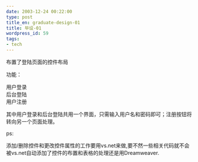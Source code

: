```yaml
---
date: 2003-12-24 00:22:00
type: post
title_en: graduate-design-01
title: 毕设-01
wordpress_id: 59
tags:
- tech
---
```


布置了登陆页面的控件布局  
  
功能：  
  
用户登录  
后台登陆  
用户注册  
  
其中用户登录和后台登陆共用一个界面，只需输入用户名和密码即可；注册按钮将转向另一个页面处理。  
  
ps:  
  
添加/删除控件和更改控件属性的工作要用vs.net来做,要不然一些相关代码就不会被vs.net自动添加了控件的布置和表格的处理还是用Dreamweaver.

[](http://www.icbean.com/nickcheng/default.asp?cat=2)
